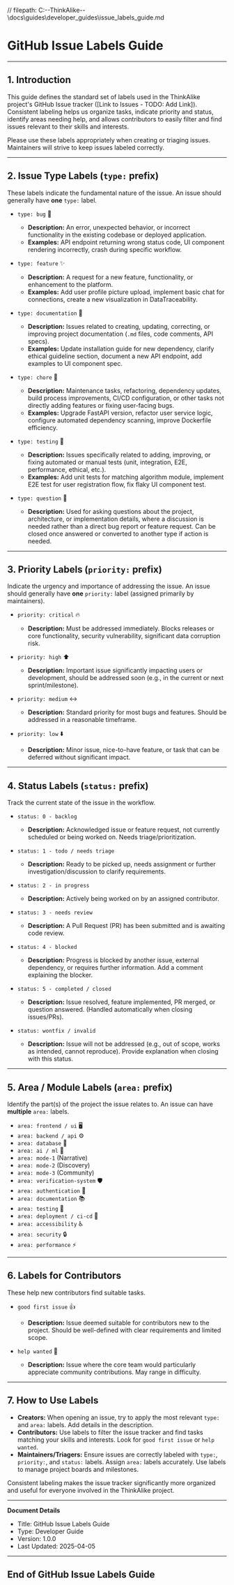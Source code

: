 // filepath: C:\--ThinkAlike--\docs\guides\developer_guides\issue_labels_guide.md
# GitHub Issue Labels Guide

---

## 1. Introduction

This guide defines the standard set of labels used in the ThinkAlike project's GitHub Issue tracker ([Link to Issues - TODO: Add Link]). Consistent labeling helps us organize tasks, indicate priority and status, identify areas needing help, and allows contributors to easily filter and find issues relevant to their skills and interests.

Please use these labels appropriately when creating or triaging issues. Maintainers will strive to keep issues labeled correctly.

---

## 2. Issue Type Labels (`type:` prefix)

These labels indicate the fundamental nature of the issue. An issue should generally have **one** `type:` label.

*   `type: bug` 🐛
    *   **Description:** An error, unexpected behavior, or incorrect functionality in the existing codebase or deployed application.
    *   **Examples:** API endpoint returning wrong status code, UI component rendering incorrectly, crash during specific workflow.

*   `type: feature` ✨
    *   **Description:** A request for a new feature, functionality, or enhancement to the platform.
    *   **Examples:** Add user profile picture upload, implement basic chat for connections, create a new visualization in DataTraceability.

*   `type: documentation` 📄
    *   **Description:** Issues related to creating, updating, correcting, or improving project documentation (`.md` files, code comments, API specs).
    *   **Examples:** Update installation guide for new dependency, clarify ethical guideline section, document a new API endpoint, add examples to UI component spec.

*   `type: chore` 🧹
    *   **Description:** Maintenance tasks, refactoring, dependency updates, build process improvements, CI/CD configuration, or other tasks not directly adding features or fixing user-facing bugs.
    *   **Examples:** Upgrade FastAPI version, refactor user service logic, configure automated dependency scanning, improve Dockerfile efficiency.

*   `type: testing` 🧪
    *   **Description:** Issues specifically related to adding, improving, or fixing automated or manual tests (unit, integration, E2E, performance, ethical, etc.).
    *   **Examples:** Add unit tests for matching algorithm module, implement E2E test for user registration flow, fix flaky UI component test.

*   `type: question` 🤔
    *   **Description:** Used for asking questions about the project, architecture, or implementation details, where a discussion is needed rather than a direct bug report or feature request. Can be closed once answered or converted to another type if action is needed.

---

## 3. Priority Labels (`priority:` prefix)

Indicate the urgency and importance of addressing the issue. An issue should generally have **one** `priority:` label (assigned primarily by maintainers).

*   `priority: critical` 🔥
    *   **Description:** Must be addressed immediately. Blocks releases or core functionality, security vulnerability, significant data corruption risk.

*   `priority: high` ⬆️
    *   **Description:** Important issue significantly impacting users or development, should be addressed soon (e.g., in the current or next sprint/milestone).

*   `priority: medium` ↔️
    *   **Description:** Standard priority for most bugs and features. Should be addressed in a reasonable timeframe.

*   `priority: low` ⬇️
    *   **Description:** Minor issue, nice-to-have feature, or task that can be deferred without significant impact.

---

## 4. Status Labels (`status:` prefix)

Track the current state of the issue in the workflow.

*   `status: 0 - backlog`
    *   **Description:** Acknowledged issue or feature request, not currently scheduled or being worked on. Needs triage/prioritization.

*   `status: 1 - todo / needs triage`
    *   **Description:** Ready to be picked up, needs assignment or further investigation/discussion to clarify requirements.

*   `status: 2 - in progress`
    *   **Description:** Actively being worked on by an assigned contributor.

*   `status: 3 - needs review`
    *   **Description:** A Pull Request (PR) has been submitted and is awaiting code review.

*   `status: 4 - blocked`
    *   **Description:** Progress is blocked by another issue, external dependency, or requires further information. Add a comment explaining the blocker.

*   `status: 5 - completed / closed`
    *   **Description:** Issue resolved, feature implemented, PR merged, or question answered. (Handled automatically when closing issues/PRs).

*   `status: wontfix / invalid`
    *   **Description:** Issue will not be addressed (e.g., out of scope, works as intended, cannot reproduce). Provide explanation when closing with this status.

---

## 5. Area / Module Labels (`area:` prefix)

Identify the part(s) of the project the issue relates to. An issue can have **multiple** `area:` labels.

*   `area: frontend / ui` 🖥️
*   `area: backend / api` ⚙️
*   `area: database` 💾
*   `area: ai / ml` 🤖
*   `area: mode-1` (Narrative)
*   `area: mode-2` (Discovery)
*   `area: mode-3` (Community)
*   `area: verification-system` 🛡️
*   `area: authentication` 🔑
*   `area: documentation` 📚
*   `area: testing` 🔬
*   `area: deployment / ci-cd` 🚀
*   `area: accessibility` ♿
*   `area: security` 🔒
*   `area: performance` ⚡

---

## 6. Labels for Contributors

These help new contributors find suitable tasks.

*   `good first issue` 👍
    *   **Description:** Issue deemed suitable for contributors new to the project. Should be well-defined with clear requirements and limited scope.

*   `help wanted` 🙏
    *   **Description:** Issue where the core team would particularly appreciate community contributions. May range in difficulty.

---

## 7. How to Use Labels

*   **Creators:** When opening an issue, try to apply the most relevant `type:` and `area:` labels. Add details in the description.
*   **Contributors:** Use labels to filter the issue tracker and find tasks matching your skills and interests. Look for `good first issue` or `help wanted`.
*   **Maintainers/Triagers:** Ensure issues are correctly labeled with `type:`, `priority:`, and `status:` labels. Assign `area:` labels accurately. Use labels to manage project boards and milestones.

Consistent labeling makes the issue tracker significantly more organized and useful for everyone involved in the ThinkAlike project.

---
**Document Details**
- Title: GitHub Issue Labels Guide
- Type: Developer Guide
- Version: 1.0.0
- Last Updated: 2025-04-05
---
End of GitHub Issue Labels Guide
---


